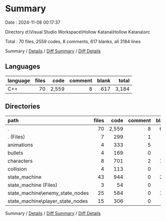 # Summary

Date : 2024-11-08 00:17:37

Directory d:\\Visual Studio Workspace\\Hollow Katana\\Hollow Katana\\src

Total : 70 files,  2559 codes, 8 comments, 617 blanks, all 3184 lines

Summary / [Details](details.md) / [Diff Summary](diff.md) / [Diff Details](diff-details.md)

## Languages
| language | files | code | comment | blank | total |
| :--- | ---: | ---: | ---: | ---: | ---: |
| C++ | 70 | 2,559 | 8 | 617 | 3,184 |

## Directories
| path | files | code | comment | blank | total |
| :--- | ---: | ---: | ---: | ---: | ---: |
| . | 70 | 2,559 | 8 | 617 | 3,184 |
| . (Files) | 7 | 299 | 1 | 82 | 382 |
| animations | 4 | 333 | 5 | 70 | 408 |
| bullets | 4 | 169 | 0 | 43 | 212 |
| characters | 8 | 701 | 2 | 175 | 878 |
| collision | 4 | 113 | 0 | 33 | 146 |
| state_machine | 43 | 944 | 0 | 214 | 1,158 |
| state_machine (Files) | 3 | 54 | 0 | 12 | 66 |
| state_machine\\enemy_state_nodes | 25 | 584 | 0 | 135 | 719 |
| state_machine\\player_state_nodes | 15 | 306 | 0 | 67 | 373 |

Summary / [Details](details.md) / [Diff Summary](diff.md) / [Diff Details](diff-details.md)